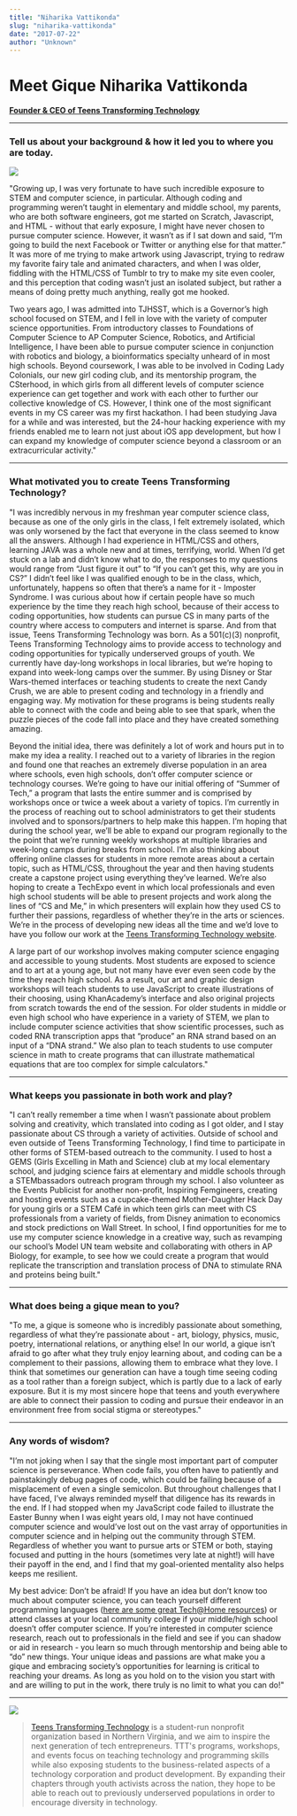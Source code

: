 ```yaml
---
title: "Niharika Vattikonda"
slug: "niharika-vattikonda"
date: "2017-07-22"
author: "Unknown"
---
```


# Meet Gique Niharika Vattikonda

[**Founder & CEO of Teens Transforming Technology**](http://teenstransformingtechnology.weebly.com/)

* * *

### Tell us about your background & how it led you to where you are today.

![](/images/general/image-asset-1459707673610-DNIWH08L7G8X1O63MDVU.jpeg?format=original)

"Growing up, I was very fortunate to have such incredible exposure to STEM and computer science, in particular. Although coding and programming weren’t taught in elementary and middle school, my parents, who are both software engineers, got me started on Scratch, Javascript, and HTML - without that early exposure, I might have never chosen to pursue computer science. However, it wasn’t as if I sat down and said, “I’m going to build the next Facebook or Twitter or anything else for that matter.” It was more of me trying to make artwork using Javascript, trying to redraw my favorite fairy tale and animated characters, and when I was older, fiddling with the HTML/CSS of Tumblr to try to make my site even cooler, and this perception that coding wasn’t just an isolated subject, but rather a means of doing pretty much anything, really got me hooked.

Two years ago, I was admitted into TJHSST, which is a Governor’s high school focused on STEM, and I fell in love with the variety of computer science opportunities. From introductory classes to Foundations of Computer Science to AP Computer Science, Robotics, and Artificial Intelligence, I have been able to pursue computer science in conjunction with robotics and biology, a bioinformatics specialty unheard of in most high schools. Beyond coursework, I was able to be involved in Coding Lady Colonials, our new girl coding club, and its mentorship program, the CSterhood, in which girls from all different levels of computer science experience can get together and work with each other to further our collective knowledge of CS. However, I think one of the most significant events in my CS career was my first hackathon. I had been studying Java for a while and was interested, but the 24-hour hacking experience with my friends enabled me to learn not just about iOS app development, but how I can expand my knowledge of computer science beyond a classroom or an extracurricular activity."

* * *

### What motivated you to create Teens Transforming Technology?

"I was incredibly nervous in my freshman year computer science class, because as one of the only girls in the class, I felt extremely isolated, which was only worsened by the fact that everyone in the class seemed to know all the answers. Although I had experience in HTML/CSS and others, learning JAVA was a whole new and at times, terrifying, world. When I’d get stuck on a lab and didn’t know what to do, the responses to my questions would range from “Just figure it out” to “If you can’t get this, why are you in CS?” I didn’t feel like I was qualified enough to be in the class, which, unfortunately, happens so often that there’s a name for it - Imposter Syndrome. I was curious about how if certain people have so much experience by the time they reach high school, because of their access to coding opportunities, how students can pursue CS in many parts of the country where access to computers and internet is sparse. And from that issue, Teens Transforming Technology was born. As a 501(c)(3) nonprofit, Teens Transforming Technology aims to provide access to technology and coding opportunities for typically underserved groups of youth. We currently have day-long workshops in local libraries, but we’re hoping to expand into week-long camps over the summer. By using Disney or Star Wars-themed interfaces or teaching students to create the next Candy Crush, we are able to present coding and technology in a friendly and engaging way. My motivation for these programs is being students really able to connect with the code and being able to see that spark, when the puzzle pieces of the code fall into place and they have created something amazing.

Beyond the initial idea, there was definitely a lot of work and hours put in to make my idea a reality. I reached out to a variety of libraries in the region and found one that reaches an extremely diverse population in an area where schools, even high schools, don’t offer computer science or technology courses. We’re going to have our initial offering of “Summer of Tech,” a program that lasts the entire summer and is comprised by workshops once or twice a week about a variety of topics. I’m currently in the process of reaching out to school administrators to get their students involved and to sponsors/partners to help make this happen. I’m hoping that during the school year, we’ll be able to expand our program regionally to the the point that we’re running weekly workshops at multiple libraries and week-long camps during breaks from school. I’m also thinking about offering online classes for students in more remote areas about a certain topic, such as HTML/CSS, throughout the year and then having students create a capstone project using everything they’ve learned. We’re also hoping to create a TechExpo event in which local professionals and even high school students will be able to present projects and work along the lines of “CS and Me,” in which presenters will explain how they used CS to further their passions, regardless of whether they’re in the arts or sciences. We’re in the process of developing new ideas all the time and we’d love to have you follow our work at the [Teens Transforming Technology website](http://teenstransformingtechnology.weebly.com).

A large part of our workshop involves making computer science engaging and accessible to young students. Most students are exposed to science and to art at a young age, but not many have ever even seen code by the time they reach high school. As a result, our art and graphic design workshops will teach students to use JavaScript to create illustrations of their choosing, using KhanAcademy’s interface and also original projects from scratch towards the end of the session. For older students in middle or even high school who have experience in a variety of STEM, we plan to include computer science activities that show scientific processes, such as coded RNA transcription apps that “produce” an RNA strand based on an input of a “DNA strand.” We also plan to teach students to use computer science in math to create programs that can illustrate mathematical equations that are too complex for simple calculators."

* * *

### What keeps you passionate in both work and play?

"I can’t really remember a time when I wasn’t passionate about problem solving and creativity, which translated into coding as I got older, and I stay passionate about CS through a variety of activities. Outside of school and even outside of Teens Transforming Technology, I find time to participate in other forms of STEM-based outreach to the community. I used to host a GEMS (Girls Excelling in Math and Science) club at my local elementary school, and judging science fairs at elementary and middle schools through a STEMbassadors outreach program through my school. I also volunteer as the Events Publicist for another non-profit, Inspiring Femgineers, creating and hosting events such as a cupcake-themed Mother-Daughter Hack Day for young girls or a STEM Café in which teen girls can meet with CS professionals from a variety of fields, from Disney animation to economics and stock predictions on Wall Street. In school, I find opportunities for me to use my computer science knowledge in a creative way, such as revamping our school’s Model UN team website and collaborating with others in AP Biology, for example, to see how we could create a program that would replicate the transcription and translation process of DNA to stimulate RNA and proteins being built."

* * *

### What does being a gique mean to you?

"To me, a gique is someone who is incredibly passionate about something, regardless of what they’re passionate about - art, biology, physics, music, poetry, international relations, or anything else! In our world, a gique isn’t afraid to go after what they truly enjoy learning about, and coding can be a complement to their passions, allowing them to embrace what they love. I think that sometimes our generation can have a tough time seeing coding as a tool rather than a foreign subject, which is partly due to a lack of early exposure. But it is my most sincere hope that teens and youth everywhere are able to connect their passion to coding and pursue their endeavor in an environment free from social stigma or stereotypes."

* * *

### Any words of wisdom?

"I’m not joking when I say that the single most important part of computer science is perseverance. When code fails, you often have to patiently and painstakingly debug pages of code, which could be failing because of a misplacement of even a single semicolon. But throughout challenges that I have faced, I’ve always reminded myself that diligence has its rewards in the end. If I had stopped when my JavaScript code failed to illustrate the Easter Bunny when I was eight years old, I may not have continued computer science and would’ve lost out on the vast array of opportunities in computer science and in helping out the community through STEM. Regardless of whether you want to pursue arts or STEM or both, staying focused and putting in the hours (sometimes very late at night!) will have their payoff in the end, and I find that my goal-oriented mentality also helps keeps me resilient.

My best advice: Don’t be afraid! If you have an idea but don’t know too much about computer science, you can teach yourself different programming languages ([here are some great Tech@Home resources](http://teenstransformingtechnology.weebly.com/techhome.html)) or attend classes at your local community college if your middle/high school doesn’t offer computer science. If you’re interested in computer science research, reach out to professionals in the field and see if you can shadow or aid in research - you learn so much through mentorship and being able to “do” new things. Your unique ideas and passions are what make you a gique and embracing society’s opportunities for learning is critical to reaching your dreams. As long as you hold on to the vision you start with and are willing to put in the work, there truly is no limit to what you can do!"

* * *

[![](/images/general/image-asset-1459708331097-TAH23Y7VVEUSIVP80BPS.jpeg?format=original)](http://teenstransformingtechnology.weebly.com/)

> [Teens Transforming Technology](http://teenstransformingtechnology.weebly.com/) is a student-run nonprofit organization based in Northern Virginia, and we aim to inspire the next generation of tech entrepreneurs. TTT's programs, workshops, and events focus on teaching technology and programming skills while also exposing students to the business-related aspects of a technology corporation and product development. By expanding their chapters through youth activists across the nation, they hope to be able to reach out to previously underserved populations in order to encourage diversity in technology.